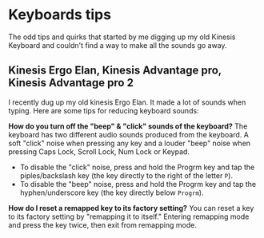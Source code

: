 # Keyboards tips

The odd tips and quirks that started by me digging up my old Kinesis Keyboard and couldn't find a way to make all the sounds go away.


## Kinesis Ergo Elan, Kinesis Advantage pro, Kinesis Advantage pro 2
I recently dug up my old kinesis Ergo Elan. It made a lot of sounds when typing. Here are some tips for reducing keyboard sounds:

**How do you turn off the "beep" & "click" sounds of the keyboard?**
The keyboard has two different audio sounds produced from the keyboard. A soft "click" noise when pressing any key and a louder "beep" noise when pressing Caps Lock, Scroll Lock, Num Lock or Keypad.
* To disable the "click" noise, press and hold the Progrm key and tap the piples/backslash key (the key directly to the right of the letter `P`).
* To disable the "beep" noise, press and hold the Progrm key and tap the hyphen/underscore key (the key directly below `Progrm`).


**How do I reset a remapped key to its factory setting?**
You can reset a key to its factory setting by "remapping it to itself." Entering remapping mode and press the key twice, then exit from remapping mode.

 